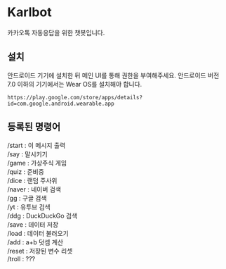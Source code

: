 # Karlbot
카카오톡 자동응답을 위한 챗봇입니다.

## 설치
안드로이드 기기에 설치한 뒤 메인 UI를 통해 권한을 부여해주세요.
안드로이드 버전 7.0 이하의 기기에서는 Wear OS를 설치해야 합니다.
```
https://play.google.com/store/apps/details?id=com.google.android.wearable.app
```

## 등록된 명령어

/start : 이 메시지 출력\
/say : 말시키기\
/game : 가상주식 게임\
/quiz : 준비중\
/dice : 랜덤 주사위\
/naver : 네이버 검색\
/gg : 구글 검색\
/yt : 유투브 검색\
/ddg : DuckDuckGo 검색\
/save : 데이터 저장\
/load : 데이터 불러오기\
/add : a+b 덧셈 계산\
/reset : 저장된 변수 리셋\
/troll : ???


